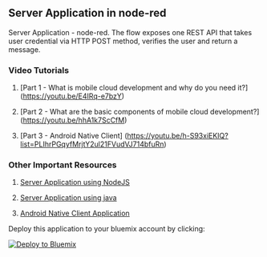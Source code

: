 ## Server Application in node-red
Server Application - node-red. The flow exposes one REST API that takes user credential via HTTP POST method, verifies the user and return a message.

### Video Tutorials
1. [Part 1 - What is mobile cloud development and why do you need it?] (https://youtu.be/E4IRq-e7bzY)

2. [Part 2 - What are the basic components of mobile cloud development?] (https://youtu.be/hhA1k7ScCfM)

3. [Part 3 - Android Native Client] (https://youtu.be/h-S93xiEKIQ?list=PLIhrPGqyfMrjtY2ul21FVudVJ714bfuRn)

### Other Important Resources

1. [Server Application using NodeJS](https://github.com/snippet-java/mobile_cloud_nodejs_backend) 

2. [Server Application using java](https://github.com/snippet-java/mobile_cloud_java_backend) 

3. [Android Native Client Application](https://www.google.com) 

Deploy this application to your bluemix account by clicking:

[![Deploy to Bluemix](https://bluemix.net/deploy/button.png)](https://bluemix.net/deploy?repository=https://github.com/snippet-java/mobile_cloud_java_backend.git)
